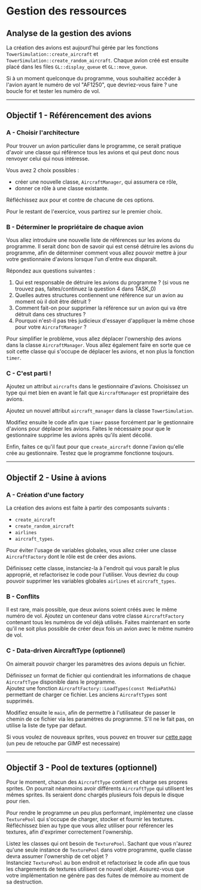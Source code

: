# Gestion des ressources

## Analyse de la gestion des avions

La création des avions est aujourd'hui gérée par les fonctions `TowerSimulation::create_aircraft` et `TowerSimulation::create_random_aircraft`.
Chaque avion créé est ensuite placé dans les files `GL::display_queue` et `GL::move_queue`.

Si à un moment quelconque du programme, vous souhaitiez accéder à l'avion ayant le numéro de vol "AF1250", que devriez-vous faire ?
une boucle for et tester les numéro de vol.

---

## Objectif 1 - Référencement des avions

### A - Choisir l'architecture

Pour trouver un avion particulier dans le programme, ce serait pratique d'avoir une classe qui référence tous les avions et qui peut donc nous renvoyer celui qui nous intéresse.

Vous avez 2 choix possibles :
- créer une nouvelle classe, `AircraftManager`, qui assumera ce rôle,
- donner ce rôle à une classe existante.

Réfléchissez aux pour et contre de chacune de ces options.

Pour le restant de l'exercice, vous partirez sur le premier choix.

### B - Déterminer le propriétaire de chaque avion

Vous allez introduire une nouvelle liste de références sur les avions du programme.
Il serait donc bon de savoir qui est censé détruire les avions du programme, afin de déterminer comment vous allez pouvoir mettre à jour votre gestionnaire d'avions lorsque l'un d'entre eux disparaît.

Répondez aux questions suivantes :
1. Qui est responsable de détruire les avions du programme ? (si vous ne trouvez pas, faites/continuez la question 4 dans TASK_0)
2. Quelles autres structures contiennent une référence sur un avion au moment où il doit être détruit ?
3. Comment fait-on pour supprimer la référence sur un avion qui va être détruit dans ces structures ?
4. Pourquoi n'est-il pas très judicieux d'essayer d'appliquer la même chose pour votre `AircraftManager` ?

Pour simplifier le problème, vous allez déplacer l'ownership des avions dans la classe `AircraftManager`.
Vous allez également faire en sorte que ce soit cette classe qui s'occupe de déplacer les avions, et non plus la fonction `timer`.

### C - C'est parti !

Ajoutez un attribut `aircrafts` dans le gestionnaire d'avions.
Choisissez un type qui met bien en avant le fait que `AircraftManager` est propriétaire des avions.

Ajoutez un nouvel attribut `aircraft_manager` dans la classe `TowerSimulation`.

Modifiez ensuite le code afin que `timer` passe forcément par le gestionnaire d'avions pour déplacer les avions.
Faites le nécessaire pour que le gestionnaire supprime les avions après qu'ils aient décollé.

Enfin, faites ce qu'il faut pour que `create_aircraft` donne l'avion qu'elle crée au gestionnaire.
Testez que le programme fonctionne toujours.

---

## Objectif 2 - Usine à avions

### A - Création d'une factory

La création des avions est faite à partir des composants suivants :
- `create_aircraft`
- `create_random_aircraft`
- `airlines`
- `aircraft_types`.

Pour éviter l'usage de variables globales, vous allez créer une classe `AircraftFactory` dont le rôle est de créer des avions.

Définissez cette classe, instanciez-la à l'endroit qui vous paraît le plus approprié, et refactorisez le code pour l'utiliser.
Vous devriez du coup pouvoir supprimer les variables globales `airlines` et `aircraft_types`.

### B - Conflits

Il est rare, mais possible, que deux avions soient créés avec le même numéro de vol.
Ajoutez un conteneur dans votre classe `AircraftFactory` contenant tous les numéros de vol déjà utilisés.
Faites maintenant en sorte qu'il ne soit plus possible de créer deux fois un avion avec le même numéro de vol.

### C - Data-driven AircraftType (optionnel)

On aimerait pouvoir charger les paramètres des avions depuis un fichier.

Définissez un format de fichier qui contiendrait les informations de chaque `AircraftType` disponible dans le programme.\
Ajoutez une fonction `AircraftFactory::LoadTypes(const MediaPath&)` permettant de charger ce fichier.
Les anciens `AircraftTypes` sont supprimés.

Modifiez ensuite le `main`, afin de permettre à l'utilisateur de passer le chemin de ce fichier via les paramètres du programme.
S'il ne le fait pas, on utilise la liste de type par défaut.

Si vous voulez de nouveaux sprites, vous pouvez en trouver sur [cette page](http://www.as-st.com/ttd/planes/planes.html)
(un peu de retouche par GIMP est necessaire)

---

## Objectif 3 - Pool de textures (optionnel)

Pour le moment, chacun des `AircraftType` contient et charge ses propres sprites.
On pourrait néanmoins avoir différents `AircraftType` qui utilisent les mêmes sprites.
Ils seraient donc chargés plusieurs fois depuis le disque pour rien.

Pour rendre le programme un peu plus performant, implémentez une classe `TexturePool` qui s'occupe de charger, stocker et fournir les textures.
Réfléchissez bien au type que vous allez utiliser pour référencer les textures, afin d'exprimer correctement l'ownership.

Listez les classes qui ont besoin de `TexturePool`.
Sachant que vous n'aurez qu'une seule instance de `TexturePool` dans votre programme, quelle classe devra assumer l'ownership de cet objet ?\
Instanciez `TexturePool` au bon endroit et refactorisez le code afin que tous les chargements de textures utilisent ce nouvel objet.
Assurez-vous que votre implémentation ne génère pas des fuites de mémoire au moment de sa destruction.
